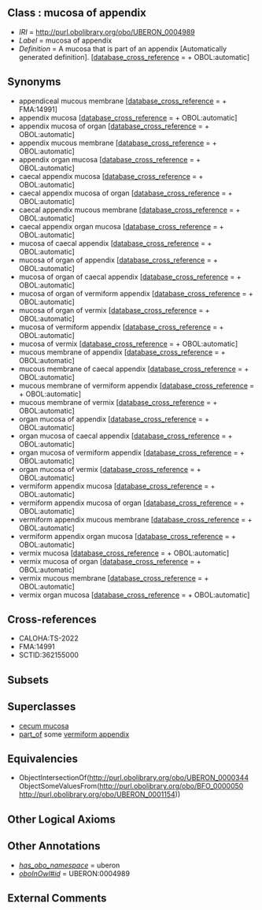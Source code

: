 
## Class : mucosa of appendix

 * *IRI* = http://purl.obolibrary.org/obo/UBERON_0004989
 * *Label* = mucosa of appendix
 * *Definition* = A mucosa that is part of an appendix [Automatically generated definition]. [[database_cross_reference](../../ef/oboInOwl#hasDbXref.md) =  + OBOL:automatic]

## Synonyms

 * appendiceal mucous membrane [[database_cross_reference](../../ef/oboInOwl#hasDbXref.md) =  + FMA:14991]
 * appendix mucosa [[database_cross_reference](../../ef/oboInOwl#hasDbXref.md) =  + OBOL:automatic]
 * appendix mucosa of organ [[database_cross_reference](../../ef/oboInOwl#hasDbXref.md) =  + OBOL:automatic]
 * appendix mucous membrane [[database_cross_reference](../../ef/oboInOwl#hasDbXref.md) =  + OBOL:automatic]
 * appendix organ mucosa [[database_cross_reference](../../ef/oboInOwl#hasDbXref.md) =  + OBOL:automatic]
 * caecal appendix mucosa [[database_cross_reference](../../ef/oboInOwl#hasDbXref.md) =  + OBOL:automatic]
 * caecal appendix mucosa of organ [[database_cross_reference](../../ef/oboInOwl#hasDbXref.md) =  + OBOL:automatic]
 * caecal appendix mucous membrane [[database_cross_reference](../../ef/oboInOwl#hasDbXref.md) =  + OBOL:automatic]
 * caecal appendix organ mucosa [[database_cross_reference](../../ef/oboInOwl#hasDbXref.md) =  + OBOL:automatic]
 * mucosa of caecal appendix [[database_cross_reference](../../ef/oboInOwl#hasDbXref.md) =  + OBOL:automatic]
 * mucosa of organ of appendix [[database_cross_reference](../../ef/oboInOwl#hasDbXref.md) =  + OBOL:automatic]
 * mucosa of organ of caecal appendix [[database_cross_reference](../../ef/oboInOwl#hasDbXref.md) =  + OBOL:automatic]
 * mucosa of organ of vermiform appendix [[database_cross_reference](../../ef/oboInOwl#hasDbXref.md) =  + OBOL:automatic]
 * mucosa of organ of vermix [[database_cross_reference](../../ef/oboInOwl#hasDbXref.md) =  + OBOL:automatic]
 * mucosa of vermiform appendix [[database_cross_reference](../../ef/oboInOwl#hasDbXref.md) =  + OBOL:automatic]
 * mucosa of vermix [[database_cross_reference](../../ef/oboInOwl#hasDbXref.md) =  + OBOL:automatic]
 * mucous membrane of appendix [[database_cross_reference](../../ef/oboInOwl#hasDbXref.md) =  + OBOL:automatic]
 * mucous membrane of caecal appendix [[database_cross_reference](../../ef/oboInOwl#hasDbXref.md) =  + OBOL:automatic]
 * mucous membrane of vermiform appendix [[database_cross_reference](../../ef/oboInOwl#hasDbXref.md) =  + OBOL:automatic]
 * mucous membrane of vermix [[database_cross_reference](../../ef/oboInOwl#hasDbXref.md) =  + OBOL:automatic]
 * organ mucosa of appendix [[database_cross_reference](../../ef/oboInOwl#hasDbXref.md) =  + OBOL:automatic]
 * organ mucosa of caecal appendix [[database_cross_reference](../../ef/oboInOwl#hasDbXref.md) =  + OBOL:automatic]
 * organ mucosa of vermiform appendix [[database_cross_reference](../../ef/oboInOwl#hasDbXref.md) =  + OBOL:automatic]
 * organ mucosa of vermix [[database_cross_reference](../../ef/oboInOwl#hasDbXref.md) =  + OBOL:automatic]
 * vermiform appendix mucosa [[database_cross_reference](../../ef/oboInOwl#hasDbXref.md) =  + OBOL:automatic]
 * vermiform appendix mucosa of organ [[database_cross_reference](../../ef/oboInOwl#hasDbXref.md) =  + OBOL:automatic]
 * vermiform appendix mucous membrane [[database_cross_reference](../../ef/oboInOwl#hasDbXref.md) =  + OBOL:automatic]
 * vermiform appendix organ mucosa [[database_cross_reference](../../ef/oboInOwl#hasDbXref.md) =  + OBOL:automatic]
 * vermix mucosa [[database_cross_reference](../../ef/oboInOwl#hasDbXref.md) =  + OBOL:automatic]
 * vermix mucosa of organ [[database_cross_reference](../../ef/oboInOwl#hasDbXref.md) =  + OBOL:automatic]
 * vermix mucous membrane [[database_cross_reference](../../ef/oboInOwl#hasDbXref.md) =  + OBOL:automatic]
 * vermix organ mucosa [[database_cross_reference](../../ef/oboInOwl#hasDbXref.md) =  + OBOL:automatic]

## Cross-references

 * CALOHA:TS-2022
 * FMA:14991
 * SCTID:362155000

## Subsets


## Superclasses

 * [cecum mucosa](../../UBERON/14/UBERON_0000314.md)
 * [part_of](../../BFO/50/BFO_0000050.md) some [vermiform appendix](../../UBERON/54/UBERON_0001154.md)

## Equivalencies

 * ObjectIntersectionOf(<http://purl.obolibrary.org/obo/UBERON_0000344> ObjectSomeValuesFrom(<http://purl.obolibrary.org/obo/BFO_0000050> <http://purl.obolibrary.org/obo/UBERON_0001154>))

## Other Logical Axioms


## Other Annotations

 * *[has_obo_namespace](../../ce/oboInOwl#hasOBONamespace.md)* = uberon
 * *[oboInOwl#id](../../id/oboInOwl#id.md)* = UBERON:0004989

## External Comments

